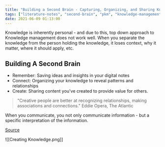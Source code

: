 ```yaml
---
title: "Building a Second Brain - Capturing, Organizing, and Sharing Knowledge"
tags: ["literature-notes", "second-brain", "pkm", "knowledge-management" ]
date: 2021-06-09 01:13:00
---
```


Knowledge is inherently personal - and due to this, top down approach to Knowledge management does not work well. When you separate the knowledge from the person holding the knowledge, it loses context, why it matter, where it should apply, etc.

## Building A Second Brain

- Remember: Saving ideas and insights in your digital notes
- Connect:  Organizing your knowledge to reveal patterns and relationships
- Create: Sharing content you've created to provide value for others.

> "Creative people are better at recognizing relationships, making associations and connections."
> Eddie Opera, The Atlantic

When you communicate, you not only communicate information - but a specific interpretation of the information.

[Source](https://www.youtube.com/watch?v=SjZSy8s2VEE)

![[Creating Knowledge.png]]